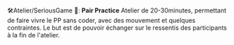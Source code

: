 🛠️Atelier/SeriousGame 🧩: **Pair Practice**
Atelier de 20-30minutes, permettant de faire vivre le PP sans coder, avec des mouvement et quelques contraintes. Le but est de pouvoir échanger sur le ressentis des participants à la fin de l'atelier.

<!--
Les participants se mettent par deux.
Chaque participant prends deux cartes:
- la première décrit une compétence où il "excelle" (sur l'atelier)
- la seconde décrit une compétence où il "n'est pas bon" (sur l'atelier)
Puis, ils doivent dépiler une liste de tâches à exécuter. Cette liste doit être tenue loin du "driver"
Exemple de tâches:
- tourner sur soi-même vers la gauche
- hocher la tête de haut en bas
...
Débriefer. Quelques questions en plus.
-->
